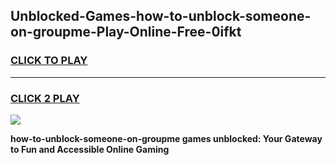 
## Unblocked-Games-how-to-unblock-someone-on-groupme-Play-Online-Free-0ifkt
<h3>
<a href="https://premium76.site?title=how-to-unblock-someone-on-groupme&ref=26A">CLICK TO PLAY</a></h3>
<hr>

<h3>
<a href="https://premium76.site?title=how-to-unblock-someone-on-groupme&ref=26A">CLICK 2 PLAY</a>
  
</h3>

<a href="https://premium76.site?title=how-to-unblock-someone-on-groupme&ref=26A"><img src="https://clearcache.store/games.png"></a>


**how-to-unblock-someone-on-groupme games unblocked: Your Gateway to Fun and Accessible Online Gaming**
